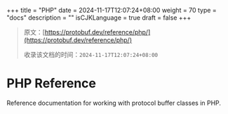 +++
title = "PHP"
date = 2024-11-17T12:07:24+08:00
weight = 70
type = "docs"
description = ""
isCJKLanguage = true
draft = false
+++

> 原文：[https://protobuf.dev/reference/php/](https://protobuf.dev/reference/php/)
>
> 收录该文档的时间：`2024-11-17T12:07:24+08:00`

# PHP Reference

Reference documentation for working with protocol buffer classes in PHP.
